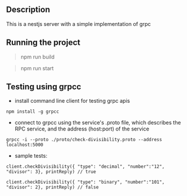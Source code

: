## Description
This is a nestjs server with a simple implementation of grpc

## Running the project
> npm run build

> npm run start

## Testing using grpcc
- install command line client for testing grpc apis
```
npm install -g grpcc
```
- connect to grpcc using the service's .proto file, which describes the RPC service, and the address (host:port) of the service
```
grpcc -i --proto ./proto/check-divisibility.proto --address localhost:5000
```
- sample tests:

```
client.checkDivisibility({ "type": "decimal", "number":"12", "divisor": 3}, printReply) // true

client.checkDivisibility({ "type": "binary", "number":"101", "divisor": 2}, printReply) // false
```